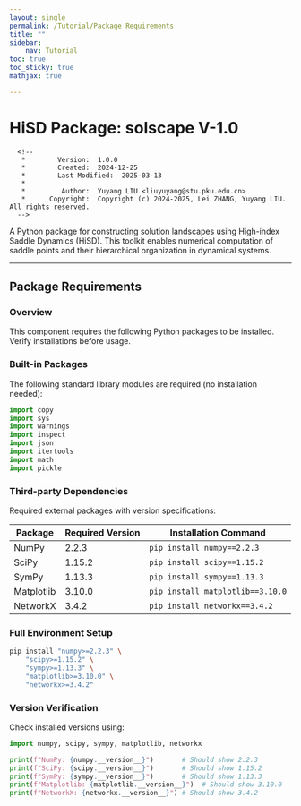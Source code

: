```yaml
---
layout: single
permalink: /Tutorial/Package Requirements
title: ""
sidebar:
    nav: Tutorial
toc: true
toc_sticky: true
mathjax: true

---
```

# HiSD Package: solscape V-1.0
      <!--
       *        Version:  1.0.0
       *        Created:  2024-12-25
       *        Last Modified:  2025-03-13
       *
       *         Author:  Yuyang LIU <liuyuyang@stu.pku.edu.cn>
       *      Copyright:  Copyright (c) 2024-2025, Lei ZHANG, Yuyang LIU. All rights reserved.
      -->
      
A Python package for constructing solution landscapes using High-index Saddle Dynamics (HiSD). This toolkit enables numerical computation of saddle points and their hierarchical organization in dynamical systems.
      

---

## Package Requirements
### Overview
This component requires the following Python packages to be installed. Verify installations before usage.

### Built-in Packages
The following standard library modules are required (no installation needed):
```python
import copy
import sys
import warnings
import inspect
import json
import itertools
import math
import pickle
```

### Third-party Dependencies
Required external packages with version specifications:

| Package       | Required Version | Installation Command           |
|---------------|------------------|---------------------------------|
| NumPy         | 2.2.3  | `pip install numpy==2.2.3`     |
| SciPy         | 1.15.2 | `pip install scipy==1.15.2`     |
| SymPy         | 1.13.3 | `pip install sympy==1.13.3`       |
| Matplotlib    | 3.10.0 | `pip install matplotlib==3.10.0` |
| NetworkX      | 3.4.2  | `pip install networkx==3.4.2`     |

### Full Environment Setup
```bash
pip install "numpy>=2.2.3" \
    "scipy>=1.15.2" \
    "sympy>=1.13.3" \
    "matplotlib>=3.10.0" \
    "networkx>=3.4.2"
```

### Version Verification
Check installed versions using:
```python
import numpy, scipy, sympy, matplotlib, networkx

print(f"NumPy: {numpy.__version__}")       # Should show 2.2.3
print(f"SciPy: {scipy.__version__}")       # Should show 1.15.2
print(f"SymPy: {sympy.__version__}")       # Should show 1.13.3
print(f"Matplotlib: {matplotlib.__version__}")  # Should show 3.10.0
print(f"NetworkX: {networkx.__version__}") # Should show 3.4.2
```
